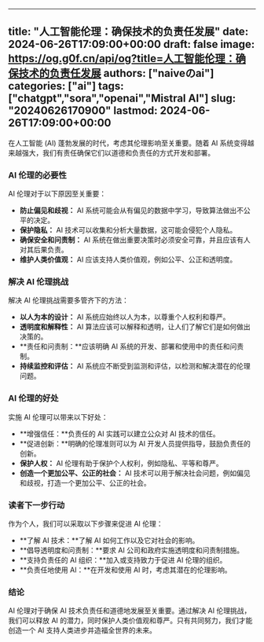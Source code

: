 
---
title: "人工智能伦理：确保技术的负责任发展"
date: 2024-06-26T17:09:00+00:00
draft: false
image: https://og.g0f.cn/api/og?title=人工智能伦理：确保技术的负责任发展
authors: ["naiveのai"]
categories: ["ai"]
tags: ["chatgpt","sora","openai","Mistral AI"]
slug: "20240626170900"
lastmod: 2024-06-26T17:09:00+00:00
---
在人工智能 (AI) 蓬勃发展的时代，考虑其伦理影响至关重要。随着 AI 系统变得越来越强大，我们有责任确保它们以道德和负责任的方式开发和部署。

### AI 伦理的必要性

AI 伦理对于以下原因至关重要：

- **防止偏见和歧视：** AI 系统可能会从有偏见的数据中学习，导致算法做出不公平的决定。
- **保护隐私：** AI 技术可以收集和分析大量数据，这可能会侵犯个人隐私。
- **确保安全和问责制：** AI 系统在做出重要决策时必须安全可靠，并且应该有人对其后果负责。
- **维护人类价值观：** AI 应该支持人类价值观，例如公平、公正和透明度。

### 解决 AI 伦理挑战

解决 AI 伦理挑战需要多管齐下的方法：

- **以人为本的设计：** AI 系统应始终以人为本，以尊重个人权利和尊严。
- **透明度和解释性：** AI 算法应该可以解释和透明，让人们了解它们是如何做出决策的。
- **责任和问责制：**应该明确 AI 系统的开发、部署和使用中的责任和问责制。
- **持续监控和评估：** AI 系统应不断受到监测和评估，以检测和解决潜在的伦理问题。

### AI 伦理的好处

实施 AI 伦理可以带来以下好处：

- **增强信任：**负责任的 AI 实践可以建立公众对 AI 技术的信任。
- **促进创新：**明确的伦理准则可以为 AI 开发人员提供指导，鼓励负责任的创新。
- **保护人权：** AI 伦理有助于保护个人权利，例如隐私、平等和尊严。
- **创造一个更加公平、公正的社会：** AI 技术可以用于解决社会问题，例如偏见和歧视，打造一个更加公平、公正的社会。

### 读者下一步行动

作为个人，我们可以采取以下步骤来促进 AI 伦理：

- **了解 AI 技术：**了解 AI 如何工作以及它对社会的影响。
- **倡导透明度和问责制：**要求 AI 公司和政府实施透明度和问责制措施。
- **支持负责任的 AI 组织：**加入或支持致力于促进 AI 伦理的组织。
- **负责任地使用 AI：**在开发和使用 AI 时，考虑其潜在的伦理影响。

### 结论

AI 伦理对于确保 AI 技术负责任和道德地发展至关重要。通过解决 AI 伦理挑战，我们可以释放 AI 的潜力，同时保护人类价值观和尊严。只有共同努力，我们才能创造一个 AI 支持人类进步并造福全世界的未来。